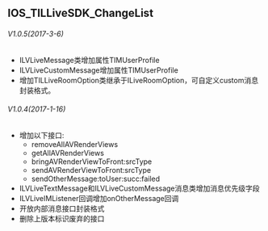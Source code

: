 ## IOS_TILLiveSDK_ChangeList

###### V1.0.5(2017-3-6)
* ILVLiveMessage类增加属性TIMUserProfile
* ILVLiveCustomMessage增加属性TIMUserProfile
* 增加TILLiveRoomOption类继承于ILiveRoomOption，可自定义custom消息封装格式。

###### V1.0.4(2017-1-16)
* 增加以下接口:
  * removeAllAVRenderViews
  * getAllAVRenderViews
  * bringAVRenderViewToFront:srcType
  * sendAVRenderViewToFront:srcType
  * sendOtherMessage:toUser:succ:failed
* ILVLiveTextMessage和ILVLiveCustomMessage消息类增加消息优先级字段
* ILVLiveIMListener回调增加onOtherMessage回调
* 开放内部消息接口封装格式
* 删除上版本标识废弃的接口
